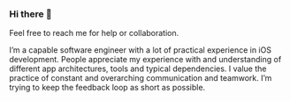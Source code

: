 ### Hi there 👋

Feel free to reach me for help or collaboration.

I’m a capable software engineer with a lot of practical experience in iOS development. People appreciate my experience with and understanding of different app architectures, tools and typical dependencies. I value the practice of constant and overarching communication and teamwork. I’m trying to keep the feedback loop as short as possible.



<!--
**arietis/arietis** is a ✨ _special_ ✨ repository because its `README.md` (this file) appears on your GitHub profile.

Here are some ideas to get you started:

- 🔭 I’m currently working on ...
- 🌱 I’m currently learning ...
- 👯 I’m looking to collaborate on ...
- 🤔 I’m looking for help with ...
- 💬 Ask me about ...
- 📫 How to reach me: ...
- 😄 Pronouns: ...
- ⚡ Fun fact: ...
-->
